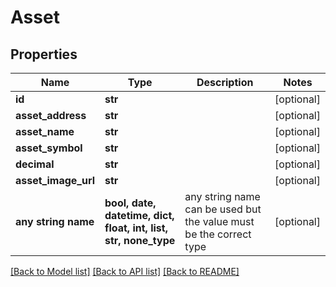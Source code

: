 # Asset


## Properties
Name | Type | Description | Notes
------------ | ------------- | ------------- | -------------
**id** | **str** |  | [optional] 
**asset_address** | **str** |  | [optional] 
**asset_name** | **str** |  | [optional] 
**asset_symbol** | **str** |  | [optional] 
**decimal** | **str** |  | [optional] 
**asset_image_url** | **str** |  | [optional] 
**any string name** | **bool, date, datetime, dict, float, int, list, str, none_type** | any string name can be used but the value must be the correct type | [optional]

[[Back to Model list]](../README.md#documentation-for-models) [[Back to API list]](../README.md#documentation-for-api-endpoints) [[Back to README]](../README.md)


